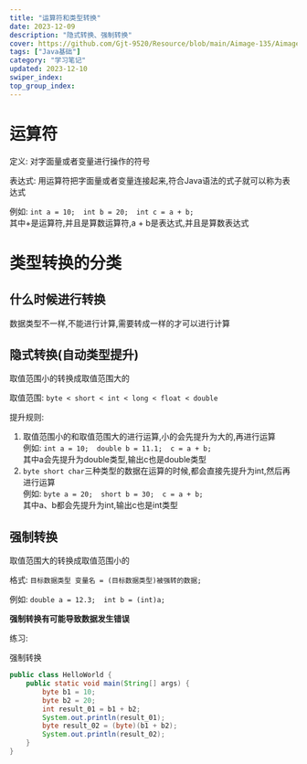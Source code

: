 ```yaml
---
title: "运算符和类型转换"
date: 2023-12-09
description: "隐式转换、强制转换"
cover: https://github.com/Gjt-9520/Resource/blob/main/Aimage-135/Aimage62.jpg?raw=true
tags: ["Java基础"]
category: "学习笔记"
updated: 2023-12-10
swiper_index:
top_group_index:
---
```


# 运算符

定义: 对字面量或者变量进行操作的符号  

表达式: 用运算符把字面量或者变量连接起来,符合Java语法的式子就可以称为表达式    

例如: `int a = 10;  int b = 20;  int c = a + b; `    
其中+是运算符,并且是算数运算符,a + b是表达式,并且是算数表达式    

# 类型转换的分类

## 什么时候进行转换

数据类型不一样,不能进行计算,需要转成一样的才可以进行计算   

## 隐式转换(自动类型提升)

取值范围小的转换成取值范围大的   

取值范围: `byte < short < int < long < float < double`    

提升规则:   
1. 取值范围小的和取值范围大的进行运算,小的会先提升为大的,再进行运算   
例如: `int a = 10;  double b = 11.1;  c = a + b; `   
其中a会先提升为double类型,输出c也是double类型    
2. `byte short char`三种类型的数据在运算的时候,都会直接先提升为int,然后再进行运算    
例如: `byte a = 20;  short b = 30;  c = a + b; `    
其中a、b都会先提升为int,输出c也是int类型    
  
## 强制转换

取值范围大的转换成取值范围小的   

格式: `目标数据类型 变量名 = (目标数据类型)被强转的数据; `    
 
例如: `double a = 12.3;  int b = (int)a; `   

**强制转换有可能导致数据发生错误**   
  
练习: 

强制转换

```java
public class HelloWorld {
    public static void main(String[] args) {
        byte b1 = 10; 
        byte b2 = 20; 
        int result_01 = b1 + b2; 
        System.out.println(result_01); 
        byte result_02 = (byte)(b1 + b2); 
        System.out.println(result_02); 
    }
}
```
